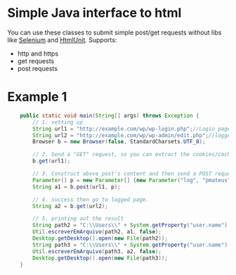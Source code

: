 # Simple Java interface to html

You can use these classes to submit simple post/get requests without libs like [Selenium] and [HtmlUnit]. Supports:
  - http and https
  - get requests
  - post requests
# Example 1

```JAVA
	public static void main(String[] args) throws Exception {
		// 1. setting up
		String url1 = "http://example.com/wp/wp-login.php";//Login page
		String url2 = "http://example.com/wp/wp-admin/edit.php";//logged page to test
		Browser b = new Browser(false, StandardCharsets.UTF_8);

		// 2. Send a "GET" request, so you can extract the cookies/cache.
		b.get(url1);

		// 3. Construct above post's content and then send a POST request for authentication
		Parameter[] p = new Parameter[] {new Parameter("log", "pmateus"), new Parameter("pwd", "kkkkk")};
		String a1 = b.post(url1, p);

		// 4. success then go to logged page.
		String a2 = b.get(url2);

		// 5. printing out the result
		String path2 = "C:\\Users\\" + System.getProperty("user.name") + "\\Desktop\\aa.html";
		Util.escreverEmArquivo(path2, a1, false);
		Desktop.getDesktop().open(new File(path2));
		String path3 = "C:\\Users\\" + System.getProperty("user.name") + "\\Desktop\\aa1.html";
		Util.escreverEmArquivo(path3, a2, false);
		Desktop.getDesktop().open(new File(path3));
	}
```

   [Selenium]: <https://mvnrepository.com/artifact/org.seleniumhq.selenium>
   [HtmlUnit]: <https://mvnrepository.com/artifact/net.sourceforge.htmlunit>

